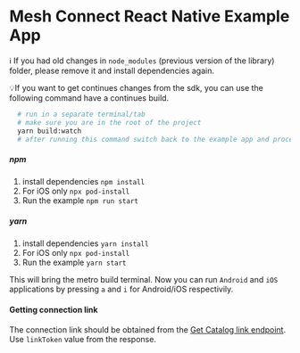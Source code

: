 # Mesh Connect React Native Example App

ℹ️︎ If you had old changes in `node_modules` (previous version of the library) folder, please remove it and install dependencies again.

💡If you want to get continues changes from the sdk, you can use the following command have a continues build.

```bash
  # run in a separate terminal/tab
  # make sure you are in the root of the project
  yarn build:watch
  # after running this command switch back to the example app and proceed with the steps below
```

##### npm
1. install dependencies
   `npm install`
2. For iOS only
   `npx pod-install`
3. Run the example
   `npm run start`

##### yarn

1. install dependencies
   `yarn install`
2. For iOS only
   `npx pod-install`
3. Run the example
   `yarn start`

This will bring the metro build terminal. Now you can run `Android` and `iOS` applications by pressing `a` and `i` for Android/iOS respectivily.

#### Getting connection link

The connection link should be obtained from the [Get Catalog link endpoint](https://docs.meshconnect.com/api-reference/managed-account-authentication/get-link-token-with-parameters). Use `linkToken` value from the response.
